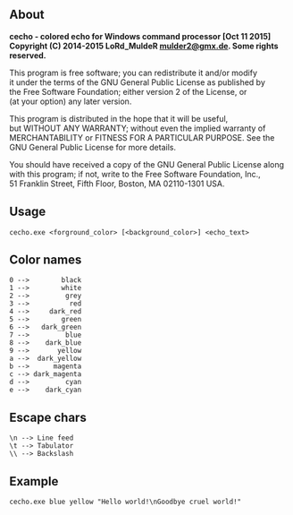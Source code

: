 About
-----

**cecho - colored echo for Windows command processor [Oct 11 2015]**  
**Copyright (C) 2014-2015 LoRd_MuldeR <mulder2@gmx.de>. Some rights reserved.**  

This program is free software; you can redistribute it and/or modify  
it under the terms of the GNU General Public License as published by  
the Free Software Foundation; either version 2 of the License, or  
(at your option) any later version.

This program is distributed in the hope that it will be useful,  
but WITHOUT ANY WARRANTY; without even the implied warranty of  
MERCHANTABILITY or FITNESS FOR A PARTICULAR PURPOSE.  See the  
GNU General Public License for more details.

You should have received a copy of the GNU General Public License along  
with this program; if not, write to the Free Software Foundation, Inc.,  
51 Franklin Street, Fifth Floor, Boston, MA 02110-1301 USA.


Usage
-----

```
cecho.exe <forground_color> [<background_color>] <echo_text>
```

Color names
-----------

```
0 -->        black  
1 -->        white  
2 -->         grey  
3 -->          red  
4 -->     dark_red  
5 -->        green  
6 -->   dark_green  
7 -->         blue  
8 -->    dark_blue  
9 -->       yellow  
a -->  dark_yellow  
b -->      magenta  
c --> dark_magenta  
d -->         cyan  
e -->    dark_cyan
```

Escape chars
------------

```
\n --> Line feed  
\t --> Tabulator  
\\ --> Backslash
```
   
Example
-------

```
cecho.exe blue yellow "Hello world!\nGoodbye cruel world!"
```
